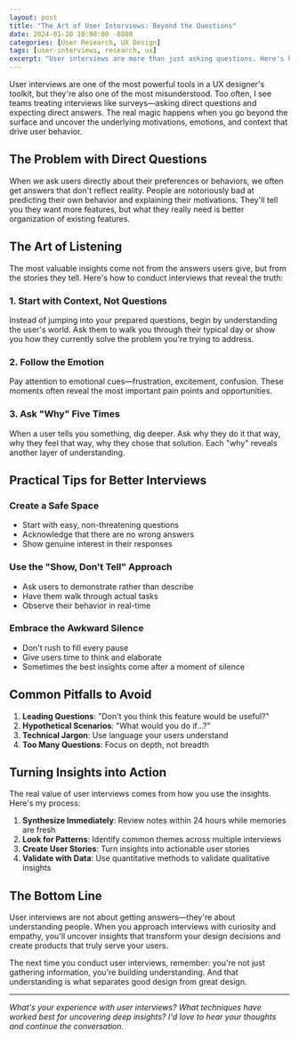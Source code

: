 ```yaml
---
layout: post
title: "The Art of User Interviews: Beyond the Questions"
date: 2024-01-20 10:00:00 -0800
categories: [User Research, UX Design]
tags: [user-interviews, research, ux]
excerpt: "User interviews are more than just asking questions. Here's how to conduct interviews that reveal deep insights about user behavior and motivations."
---
```


User interviews are one of the most powerful tools in a UX designer's toolkit, but they're also one of the most misunderstood. Too often, I see teams treating interviews like surveys—asking direct questions and expecting direct answers. The real magic happens when you go beyond the surface and uncover the underlying motivations, emotions, and context that drive user behavior.

## The Problem with Direct Questions

When we ask users directly about their preferences or behaviors, we often get answers that don't reflect reality. People are notoriously bad at predicting their own behavior and explaining their motivations. They'll tell you they want more features, but what they really need is better organization of existing features.

## The Art of Listening

The most valuable insights come not from the answers users give, but from the stories they tell. Here's how to conduct interviews that reveal the truth:

### 1. Start with Context, Not Questions

Instead of jumping into your prepared questions, begin by understanding the user's world. Ask them to walk you through their typical day or show you how they currently solve the problem you're trying to address.

### 2. Follow the Emotion

Pay attention to emotional cues—frustration, excitement, confusion. These moments often reveal the most important pain points and opportunities.

### 3. Ask "Why" Five Times

When a user tells you something, dig deeper. Ask why they do it that way, why they feel that way, why they chose that solution. Each "why" reveals another layer of understanding.

## Practical Tips for Better Interviews

### Create a Safe Space
- Start with easy, non-threatening questions
- Acknowledge that there are no wrong answers
- Show genuine interest in their responses

### Use the "Show, Don't Tell" Approach
- Ask users to demonstrate rather than describe
- Have them walk through actual tasks
- Observe their behavior in real-time

### Embrace the Awkward Silence
- Don't rush to fill every pause
- Give users time to think and elaborate
- Sometimes the best insights come after a moment of silence

## Common Pitfalls to Avoid

1. **Leading Questions**: "Don't you think this feature would be useful?"
2. **Hypothetical Scenarios**: "What would you do if...?"
3. **Technical Jargon**: Use language your users understand
4. **Too Many Questions**: Focus on depth, not breadth

## Turning Insights into Action

The real value of user interviews comes from how you use the insights. Here's my process:

1. **Synthesize Immediately**: Review notes within 24 hours while memories are fresh
2. **Look for Patterns**: Identify common themes across multiple interviews
3. **Create User Stories**: Turn insights into actionable user stories
4. **Validate with Data**: Use quantitative methods to validate qualitative insights

## The Bottom Line

User interviews are not about getting answers—they're about understanding people. When you approach interviews with curiosity and empathy, you'll uncover insights that transform your design decisions and create products that truly serve your users.

The next time you conduct user interviews, remember: you're not just gathering information, you're building understanding. And that understanding is what separates good design from great design.

---

*What's your experience with user interviews? What techniques have worked best for uncovering deep insights? I'd love to hear your thoughts and continue the conversation.*
